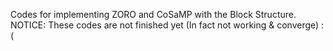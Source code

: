Codes for implementing ZORO and CoSaMP with the Block Structure.\
NOTICE: These codes are not finished yet (In fact not working & converge) :(

